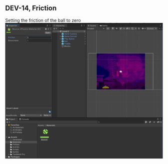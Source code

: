 ## DEV-14, Friction

Setting the friction of the ball to zero
![](../../images/BlockBreaker/DEV-14-A.png)